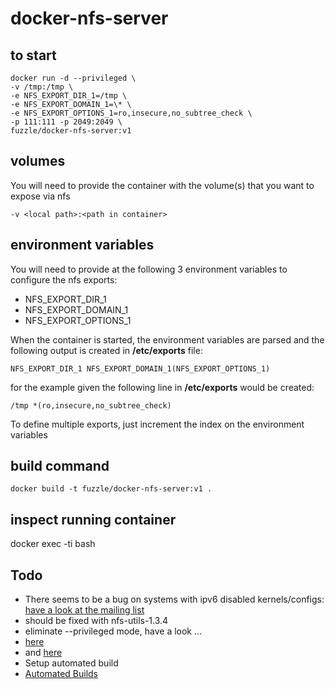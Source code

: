# docker-nfs-server

## to start
    docker run -d --privileged \
    -v /tmp:/tmp \
    -e NFS_EXPORT_DIR_1=/tmp \
    -e NFS_EXPORT_DOMAIN_1=\* \
    -e NFS_EXPORT_OPTIONS_1=ro,insecure,no_subtree_check \
    -p 111:111 -p 2049:2049 \
    fuzzle/docker-nfs-server:v1

## volumes
You will need to provide the container with the volume(s) that you want to expose via nfs
    
    -v <local path>:<path in container>

## environment variables
You will need to provide at the following 3 environment variables to configure the nfs exports:
* NFS_EXPORT_DIR_1
* NFS_EXPORT_DOMAIN_1
* NFS_EXPORT_OPTIONS_1

When the container is started, the environment variables are parsed and the following output is created in **/etc/exports** file:

    NFS_EXPORT_DIR_1 NFS_EXPORT_DOMAIN_1(NFS_EXPORT_OPTIONS_1)
for the example given the following line in **/etc/exports** would be created:

    /tmp *(ro,insecure,no_subtree_check)

To define multiple exports, just increment the index on the environment variables

## build command
    docker build -t fuzzle/docker-nfs-server:v1 .

## inspect running container
docker exec -ti <container> bash

## Todo
* There seems to be a bug on systems with ipv6 disabled kernels/configs:
[have a look at the mailing list](http://www.spinics.net/lists/linux-nfs/msg53046.html)
 * should be fixed with nfs-utils-1.3.4
* eliminate --privileged mode, have a look ...
 * [here](http://linux.die.net/man/7/capabilities)
 * and [here](https://docs.docker.com/engine/reference/run/#runtime-privilege-and-linux-capabilities)
* Setup automated build
 * [Automated Builds](https://docs.docker.com/docker-hub/builds/)

